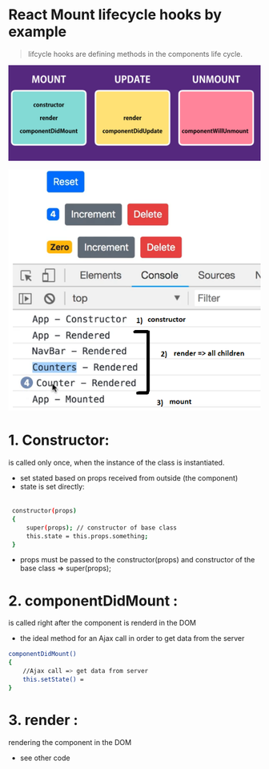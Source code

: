 # React Mount lifecycle hooks by example
> lifcycle hooks are defining methods in the components life cycle. 

![](lifecycle.png)


![](UpdateLifeCycle.png)

# 1. Constructor:
is called only once, when the instance of the class is instantiated.
- set stated based on props received from outside (the component)
- state is set directly:

```sh

 constructor(props)
 {
     super(props); // constructor of base class
     this.state = this.props.something; 
 }
```
- props must be passed to the constructor(props) and constructor of the base class => super(props);


# 2. componentDidMount :
is called right after the component is renderd in the DOM
- the ideal method for an Ajax call in order to get data from the server

```sh
componentDidMount()
{  
    //Ajax call => get data from server
    this.setState() = 
}

```

# 3. render :
rendering the component in the DOM
- see other code



